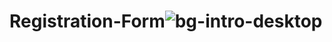 # Registration-Form![bg-intro-desktop](https://user-images.githubusercontent.com/105363024/174455029-3f36c22b-ad42-46c8-b3d1-83aa3b7c8707.png)
